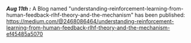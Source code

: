 ***Aug 11th :***
A Blog named "understanding-reinforcement-learning-from-human-feedback-rlhf-theory-and-the-mechanism" has been published: https://medium.com/@2468086464/understanding-reinforcement-learning-from-human-feedback-rlhf-theory-and-the-mechanism-ef45485a5070 
